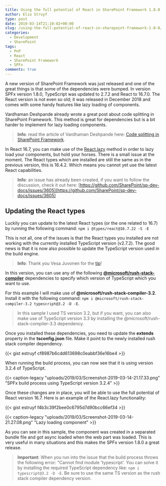 ```yaml
---
title: Using the full potential of React in SharePoint Framework 1.8.0
author: Elio Struyf
type: post
date: 2019-03-14T21:10:02+00:00
slug: /using-the-full-potential-of-react-in-sharepoint-framework-1-8-0/
categories:
  - Development
  - SharePoint
tags:
  - PnP
  - React
  - SharePoint Framework
  - SPFx
comments: true
---
```


A new version of SharePoint Framework was just released and one of the great things is that some of the dependencies were bumped. In version SPFx version 1.8.0, TypeScript was updated to 2.7.2 and React to 16.7.0. The React version is not even so old; it was released in December 2018 and comes with some handy features like lazy loading of components.

Vardhaman Deshpande already wrote a great post about code splitting in SharePoint Framework. This method is great for dependencies but is a bit harder to implement for lazy loading components.

> **Info**: read the article of Vardhaman Deshpande here: [Code splitting in SharePoint Framework](https://www.vrdmn.com/2018/10/code-splitting-in-sharepoint-framework.html).

In React 16.7, you can make use of the [React.lazy](https://reactjs.org/docs/code-splitting.html) method in order to lazy load your components, but hold your horses. There is a small issue at the moment. The React types which are installed are still the same as in the previous version, this is 16.4.2. Which means you cannot yet use the latest React capabilities.  

> **Info**: an issue has already been created, if you want to follow the discussion, check it out here: [https://github.com/SharePoint/sp-dev-docs/issues/3605](https://github.com/SharePoint/sp-dev-docs/issues/3605)

## Updating the React types

Luckily you can update to the latest React types (or the one related to 16.7) by running the following command: `npm i @types/react@16.7.22 -S -E`

This is not all, one of the issues is that the React types you installed are not working with the currently installed TypeScript version (v2.7.2). The good news is that it is now also possible to update the TypeScript version used in the build engine.

> **Info**: Thank you Vesa Juvonen for the [tip](https://twitter.com/vesajuvonen/status/1106283047375327239)!

In this version, you can use any of the following [**@microsoft/rush-stack-compiler**](https://www.npmjs.com/search?q=%40microsoft%2Frush-stack-compiler) dependencies to specify which version of TypeScript which you want to use.  

For this example I will make use of **@microsoft/rush-stack-compiler-3.2**. Install it with the following command: `npm i @microsoft/rush-stack-compiler-3.2 typescript@3.2 -D -E`. 


> In this sample I used TS version 3.2, but if you want, you can also make use of TypeScript version 3.3 by installing the @microsoft/rush-stack-compiler-3.3 dependency.

Once you installed these dependencies, you need to update the **extends** property in the **tsconfig.json** file. Make it point to the newly installed rush stack compiler dependency.  

{{< gist estruyf cf8987b6cdd613698c0eabbf36e16be4 >}}

When running the build process, you can now see that it is using version 3.2.4 of TypeScript.

{{< caption-legacy "uploads/2019/03/Screenshot-2019-03-14-21.17.33.png" "SPFx build process using TypeScript version 3.2.4" >}}

Once these changes are in place, you will be able to use the full potential of React version 16.7. Here is an example of the React.lazy functionality:  

{{< gist estruyf f4b3c39f2bee0c6795d7d90bcc66ef34 >}}

{{< caption-legacy "uploads/2019/03/Screenshot-2019-03-14-21.27.08.png" "Lazy loading component" >}}

As you can see in this sample, the component was created in a separated bundle file and got async loaded when the web part was loaded. This is very useful in many situations and this makes the SPFx version 1.8.0 a great release.

> **Important**: When you run into the issue that the build process throws the following error: "Cannot find module 'typescript'. You can solve it by installing the required TypeScript dependency like: `npm i typescript@3.2 -D -E`. Be sure to use the same TS version as the rush  stack compiler dependency version.